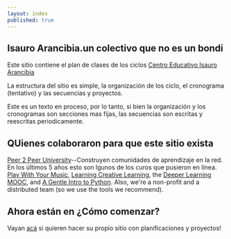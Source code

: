 ```yaml
---
layout: index
published: true
---
```


## Isauro Arancibia.un colectivo que no  es un bondi

Este sitio contiene el plan de clases de los ciclos [Centro Educativo Isauro Arancibia](http://isauroarancibia.edu.ar)

La estructura del sitio es simple, la organización de los ciclo, el cronograma (tentativo) y las secuencias y proyectos.

Este es un texto en proceso, por lo tanto, si bien la organización y los cronogramas son secciones mas fijas, las secuencias son escritas y reescritas periodicamente.
		
## QUienes colaboraron para que este sitio exista

[Peer 2 Peer University](http://p2pu.org)--Construyen comunidades de aprendizaje en la red. En los últimos 5 años esto son lgunos de los curos que pusieron en línea. 
[Play With Your Music](http://www.playwithyourmusic.org/),
[Learning Creative Learning](http://learn.media.mit.edu/lcl/), the
[Deeper Learning MOOC](http://dlmooc.deeper-learning.org/), and
[A Gentle Intro to Python](http://mechanicalmooc.org/). 
Also, we're a non-profit and a distributed team (so we use the tools we recommend).

			
## Ahora están en ¿Cómo comenzar?
Vayan [acá]({{site.baseurl}}/modules/start/about-this-course/) si quieren hacer su propio sitio con planificaciones y proyectos!

